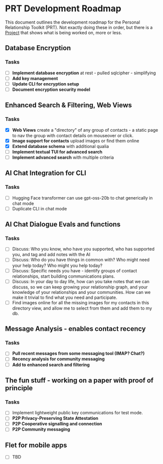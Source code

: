 # PRT Development Roadmap

This document outlines the development roadmap for the Personal Relationship Toolkit (PRT).  Not exactly doing these in order, but there is a [Project](https://github.com/users/richbodo/projects/2) that shows what is being worked on, more or less. 

## Database Encryption 
### Tasks
- [ ] **Implement database encryption** at rest - pulled sqlcipher - simplifying
- [ ] **Add key management**
- [ ] **Update CLI for encryption setup**
- [ ] **Document encryption security model**

## Enhanced Search & Filtering, Web Views
### Tasks
- [x] **Web Views** create a "directory" of any group of contacts - a static page to nav the group with contact details on mouseover or click.
- [x] **Image support for contacts** upload images or find them online
- [x] **Extend database schema** with additional qualia
- [ ] **Implement textual TUI for advanced search**
- [ ] **Implement advanced search** with multiple criteria

## AI Chat Integration for CLI
### Tasks
- [ ] Hugging Face transformer can use gpt-oss-20b to chat generically in chat mode
- [ ] Duplicate CLI in chat mode

## AI Chat Dialogue Evals and functions
### Tasks
- [ ] Discuss: Who you know, who have you supported, who has supported you, and tag and add notes with the AI
- [ ] Discuss: Who do you have things in common with?  Who might need your help today?  Who might you help today?
- [ ] Discuss: Specific needs you have - identify groups of contact relationships, start building communications plans.
- [ ] Discuss: In your day to day life, how can you take notes that we can discuss, so we can keep growing your relationship graph, and your knowledge of your relationships and your communities.  How can we make it trivial to find what you need and participate.
- [ ] Find images online for all the missing images for my contacts in this directory view, and allow me to select from them and add them to my db.

## Message Analysis - enables contact recency
### Tasks
- [ ] **Pull recent messages from some messaging tool (IMAP?  Chat?)**
- [ ] **Recency analysis for community messaging**
- [ ] **Add to enhanced search and filtering**

## The fun stuff - working on a paper with proof of principle
### Tasks
- [ ] Implement lightweight public key communications for test mode.
- [ ] **P2P Privacy-Preserving State Attestation**
- [ ] **P2P Cooperative signalling and connection**
- [ ] **P2P Community messaging**

## Flet for mobile apps
- [ ] TBD
